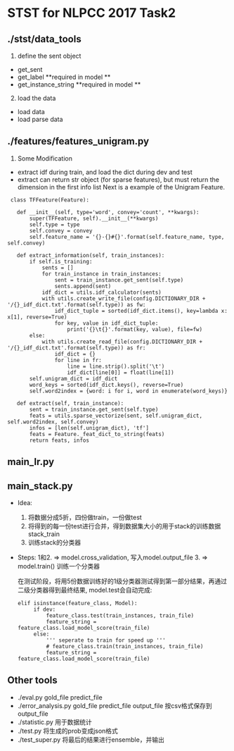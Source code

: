 # STST for NLPCC 2017 Task2

## ./stst/data_tools

1. define the sent object
  - get_sent
  - get_label **required in model **
  - get_instance_string **required in model **

2. load the data
  - load data
  - load parse data

## ./features/features_unigram.py

1. Some Modification
- extract idf during train, and load the dict during dev and test
- extract can return str object (for sparse features), but must return the dimension in the first info list
Next is a example of the Unigram Feature.
 ```
  class TFFeature(Feature):

    def __init__(self, type='word', convey='count', **kwargs):
        super(TFFeature, self).__init__(**kwargs)
        self.type = type
        self.convey = convey
        self.feature_name = '{}-{}#{}'.format(self.feature_name, type, self.convey)

    def extract_information(self, train_instances):
        if self.is_training:
            sents = []
            for train_instance in train_instances:
                sent = train_instance.get_sent(self.type)
                sents.append(sent)
            idf_dict = utils.idf_calculator(sents)
            with utils.create_write_file(config.DICTIONARY_DIR + '/{}_idf_dict.txt'.format(self.type)) as fw:
                idf_dict_tuple = sorted(idf_dict.items(), key=lambda x: x[1], reverse=True)
                for key, value in idf_dict_tuple:
                    print('{}\t{}'.format(key, value), file=fw)
        else:
            with utils.create_read_file(config.DICTIONARY_DIR + '/{}_idf_dict.txt'.format(self.type)) as fr:
                idf_dict = {}
                for line in fr:
                    line = line.strip().split('\t')
                    idf_dict[line[0]] = float(line[1])
        self.unigram_dict = idf_dict
        word_keys = sorted(idf_dict.keys(), reverse=True)
        self.word2index = {word: i for i, word in enumerate(word_keys)}

    def extract(self, train_instance):
        sent = train_instance.get_sent(self.type)
        feats = utils.sparse_vectorize(sent, self.unigram_dict, self.word2index, self.convey)
        infos = [len(self.unigram_dict), 'tf']
        feats = Feature._feat_dict_to_string(feats)
        return feats, infos
 ```

## main_lr.py


## main_stack.py

- Idea:
   1. 将数据分成5折，四份做train，一份做test
   2. 将得到的每一份test进行合并，得到数据集大小的用于stack的训练数据stack_train
   3. 训练stack的分类器

- Steps:
   1和2. => model.cross_validation, 写入model.output_file
   3. => model.train() 训练一个分类器

   在测试阶段，将用5份数据训练好的1级分类器测试得到第一部分结果，再通过二级分类器得到最终结果, model.test会自动完成:
   ```
   elif isinstance(feature_class, Model):
        if dev:
            feature_class.test(train_instances, train_file)
            feature_string = feature_class.load_model_score(train_file)
        else:
            ''' seperate to train for speed up '''
            # feature_class.train(train_instances, train_file)
            feature_string = feature_class.load_model_score(train_file)
   ```

## Other tools

- ./eval.py gold_file predict_file
- ./error_analysis.py gold_file predict_file output_file 按csv格式保存到output_file
- ./statistic.py 用于数据统计
- ./test.py 将生成的prob变成json格式
- ./test_super.py 将最后的结果进行ensemble，并输出